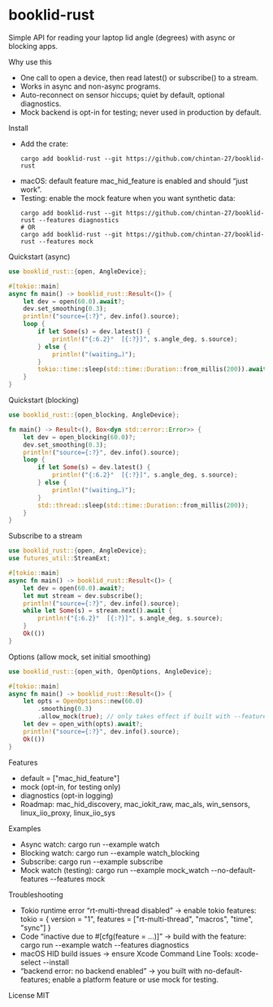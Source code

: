 # booklid-rust

Simple API for reading your laptop lid angle (degrees) with async or blocking apps.

Why use this
- One call to open a device, then read latest() or subscribe() to a stream.
- Works in async and non-async programs.
- Auto-reconnect on sensor hiccups; quiet by default, optional diagnostics.
- Mock backend is opt-in for testing; never used in production by default.

Install
- Add the crate:
  ```
  cargo add booklid-rust --git https://github.com/chintan-27/booklid-rust
  ```
- macOS: default feature mac_hid_feature is enabled and should “just work”.
- Testing: enable the mock feature when you want synthetic data:
  ```
  cargo add booklid-rust --git https://github.com/chintan-27/booklid-rust --features diagnostics 
  # OR
  cargo add booklid-rust --git https://github.com/chintan-27/booklid-rust --features mock
  ```

Quickstart (async)
```rust
use booklid_rust::{open, AngleDevice};

#[tokio::main]
async fn main() -> booklid_rust::Result<()> {
    let dev = open(60.0).await?;
    dev.set_smoothing(0.3);
    println!("source={:?}", dev.info().source);
    loop {
        if let Some(s) = dev.latest() {
            println!("{:6.2}°  [{:?}]", s.angle_deg, s.source);
        } else {
            println!("(waiting…)");
        }
        tokio::time::sleep(std::time::Duration::from_millis(200)).await;
    }
}
```

Quickstart (blocking)
```rust
use booklid_rust::{open_blocking, AngleDevice};

fn main() -> Result<(), Box<dyn std::error::Error>> {
    let dev = open_blocking(60.0)?;
    dev.set_smoothing(0.3);
    println!("source={:?}", dev.info().source);
    loop {
        if let Some(s) = dev.latest() {
            println!("{:6.2}°  [{:?}]", s.angle_deg, s.source);
        } else {
            println!("(waiting…)");
        }
        std::thread::sleep(std::time::Duration::from_millis(200));
    }
}
```

Subscribe to a stream
```rust
use booklid_rust::{open, AngleDevice};
use futures_util::StreamExt;

#[tokio::main]
async fn main() -> booklid_rust::Result<()> {
    let dev = open(60.0).await?;
    let mut stream = dev.subscribe();
    println!("source={:?}", dev.info().source);
    while let Some(s) = stream.next().await {
        println!("{:6.2}°  [{:?}]", s.angle_deg, s.source);
    }
    Ok(())
}
```

Options (allow mock, set initial smoothing)
```rust
use booklid_rust::{open_with, OpenOptions, AngleDevice};

#[tokio::main]
async fn main() -> booklid_rust::Result<()> {
    let opts = OpenOptions::new(60.0)
        .smoothing(0.3)
        .allow_mock(true); // only takes effect if built with --features mock
    let dev = open_with(opts).await?;
    println!("source={:?}", dev.info().source);
    Ok(())
}
```

Features
- default = ["mac_hid_feature"]
- mock (opt-in, for testing only)
- diagnostics (opt-in logging)
- Roadmap: mac_hid_discovery, mac_iokit_raw, mac_als, win_sensors, linux_iio_proxy, linux_iio_sys

Examples
- Async watch: cargo run --example watch
- Blocking watch: cargo run --example watch_blocking
- Subscribe: cargo run --example subscribe
- Mock watch (testing): cargo run --example mock_watch --no-default-features --features mock

Troubleshooting
- Tokio runtime error “rt-multi-thread disabled” → enable tokio features:
  tokio = { version = "1", features = ["rt-multi-thread", "macros", "time", "sync"] }
- Code “inactive due to #[cfg(feature = ...)]” → build with the feature:
  cargo run --example watch --features diagnostics
- macOS HID build issues → ensure Xcode Command Line Tools:
  xcode-select --install
- “backend error: no backend enabled” → you built with no-default-features; enable a platform feature or use mock for testing.

License
MIT